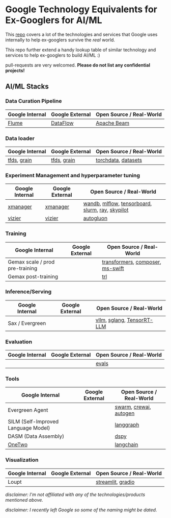 # Google Technology Equivalents for Ex-Googlers for AI/ML

This [repo](https://github.com/jhuangtw/xg2xg) covers a lot of the technologies and services that Google uses internally to help ex-googlers survive the *real* world.

This repo further extend a handy lookup table of similar technology and services to help ex-googlers to build AI/ML :)

pull-requests are very welcomed. __Please do not list any confidential projects!__

## AI/ML Stacks

### Data Curation Pipeline

| Google Internal | Google External                          | Open Source / Real-World                 |
| --------------- | ---------------------------------------- | ---------------------------------------- |
| [Flume](https://ai.google/research/pubs/pub35650)   | [DataFlow](https://cloud.google.com/dataflow)  | [Apache Beam](https://beam.apache.org/) |

### Data loader

| Google Internal | Google External                          | Open Source / Real-World                 |
| --------------- | ---------------------------------------- | ---------------------------------------- |
| [tfds](https://www.tensorflow.org/datasets), [grain](https://github.com/google/grain)   | [tfds](https://www.tensorflow.org/datasets), [grain](https://github.com/google/grain)  | [torchdata](https://github.com/pytorch/data), [datasets](https://github.com/huggingface/datasets) |

### Experiment Management and hyperparameter tuning

| Google Internal | Google External                          | Open Source / Real-World                 |
| --------------- | ---------------------------------------- | ---------------------------------------- |
| [xmanager](https://github.com/google/xmanager)   | [xmanager](https://github.com/google/xmanager)  | [wandb](https://github.com/wandb/wandb), [mlflow](https://github.com/mlflow/mlflow), [tensorboard](https://github.com/tensorflow/tensorboard), [slurm](https://github.com/SchedMD/slurm), [ray](https://github.com/ray-project/ray), [skypilot](https://github.com/skypilot-org/skypilot) |
| [vizier](https://github.com/google/vizier) | [vizier](https://github.com/google/vizier) | [autogluon](https://github.com/autogluon/autogluon) |


### Training

| Google Internal | Google External                          | Open Source / Real-World                 |
| --------------- | ---------------------------------------- | ---------------------------------------- |
| Gemax scale / prod pre-training   |  | [transformers](https://github.com/huggingface/transformers), [composer](https://github.com/mosaicml/composer), [ms-swift](https://github.com/modelscope/ms-swift) |
| Gemax post-training    |  | [trl](https://github.com/huggingface/trl) |


### Inference/Serving

| Google Internal | Google External                          | Open Source / Real-World                 |
| --------------- | ---------------------------------------- | ---------------------------------------- |
| Sax / Evergreen  |   | [vllm](https://github.com/vllm-project/vllm), [sglang](https://github.com/sgl-project/sglang), [TensorRT-LLM](https://github.com/NVIDIA/TensorRT-LLM) |


### Evaluation

| Google Internal | Google External                          | Open Source / Real-World                 |
| --------------- | ---------------------------------------- | ---------------------------------------- |
| []() | []() | [evals](https://github.com/openai/evals) |

### Tools

| Google Internal | Google External                          | Open Source / Real-World                 |
| --------------- | ---------------------------------------- | ---------------------------------------- |
| Evergreen Agent   | | [swarm](https://github.com/openai/swarm), [crewai](https://github.com/crewAIInc/crewAI), [autogen](https://github.com/microsoft/autogen) |
| SILM (Self-Improved Language Model)   |   | [langgraph](https://github.com/langchain-ai/langgraph) |
| DASM (Data Assembly)   |   | [dspy](https://github.com/stanfordnlp/dspy) |
| [OneTwo](https://github.com/google-deepmind/onetwo) | | [langchain](https://github.com/langchain-ai/langchain) |

### Visualization

| Google Internal | Google External                          | Open Source / Real-World                 |
| --------------- | ---------------------------------------- | ---------------------------------------- |
| Loupt   |  | [streamlit](https://github.com/streamlit/streamlit), [gradio](https://github.com/gradio-app/gradio) |


*disclaimer: I'm not affiliated with any of the technologies/products mentioned above.*

*disclaimer: I recently left Google so some of the naming might be dated.*
